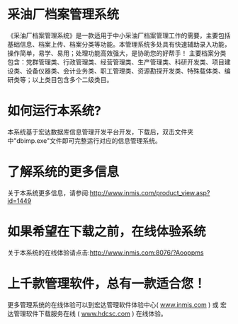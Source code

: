 # 采油厂档案管理系统

《采油厂档案管理系统》是一款适用于中小采油厂档案管理工作的需要，主要包括基础信息、档案上传、档案分类等功能。本管理系统多处具有快速辅助录入功能，操作简单，易学、易用；处理功能高效强大，是协助您的好帮手！
主要档案分类包含：党群管理类、行政管理类、经营管理类、生产管理类、科研开发类、项目建设类、设备仪器类、会计业务类、职工管理类、资源勘探开发类、特殊载体类、编研类等；以上类目包含多个二级类目。




# 如何运行本系统?

本系统基于宏达数据库信息管理开发平台开发，下载后，双击文件夹中"dbimp.exe"文件即可完整运行对应的信息管理系统。

# 了解系统的更多信息

关于本系统更多信息，请参阅:http://www.inmis.com/product_view.asp?id=1449

# 如果希望在下载之前，在线体验系统

关于本系统的在线体验请点击:http://www.inmis.com:8076/?Aooppms

# 上千款管理软件，总有一款适合您！

更多管理系统的在线体验可以到宏达管理软件体验中心( www.inmis.com ) 或 宏达管理软件下载服务在线 ( www.hdcsc.com ) 在线体验。

